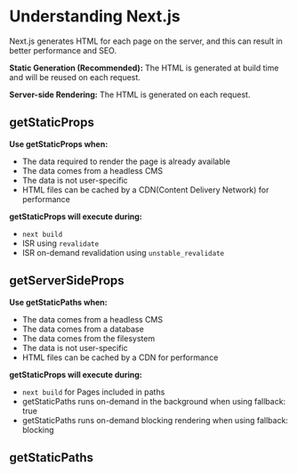 # Understanding Next.js

Next.js generates HTML for each page on the server, and this can result in better performance and SEO.

**Static Generation (Recommended):**
The HTML is generated at build time and will be reused on each request.

**Server-side Rendering:**
The HTML is generated on each request.

## getStaticProps

**Use getStaticProps when:**

- The data required to render the page is already available
- The data comes from a headless CMS
- The data is not user-specific
- HTML files can be cached by a CDN(Content Delivery Network) for performance

**getStaticProps will execute during:**

- `next build`
- ISR using `revalidate`
- ISR on-demand revalidation using `unstable_revalidate`

## getServerSideProps

**Use getStaticPaths when:**

- The data comes from a headless CMS
- The data comes from a database
- The data comes from the filesystem
- The data is not user-specific
- HTML files can be cached by a CDN for performance

**getStaticProps will execute during:**

- `next build` for Pages included in paths
- getStaticPaths runs on-demand in the background when using fallback: true
- getStaticPaths runs on-demand blocking rendering when using fallback: blocking

## getStaticPaths
